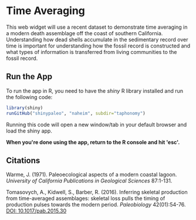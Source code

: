 # Time Averaging
This web widget will use a recent dataset to demonstrate time averaging in a modern death assemblage off the coast of southern California. Understanding how dead shells accumulate in the sedimentary record over time is important for understanding how the fossil record is constructed and what types of information is transferred from living communities to the fossil record. 

## Run the App
To run the app in R, you need to have the *shiny* R library installed and run the following code:

````r
library(shiny)
runGitHub("shinypaleo", "naheim", subdir="taphonomy")
````

Running this code will open a new window/tab in your default browser and load the shiny app. 

**When you're done using the app, return to the R console and hit 'esc'.**

## Citations
Warme, J. (1971). Paleoecological aspects of a modern coastal lagoon. *University of California Publications in Geological Sciences* 87:1-131.

Tomasovych, A., Kidwell, S., Barber, R. (2016). Inferring skeletal production from time-averaged assemblages: skeletal loss pulls the timing of production pulses towards the modern period. *Paleobiology* 42(01):54-76. [DOI: 10.1017/pab.2015.30](https://doi.org/10.1017/pab.2015.30)